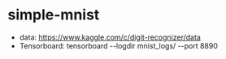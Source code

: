 # simple-mnist
- data: https://www.kaggle.com/c/digit-recognizer/data
- Tensorboard: tensorboard --logdir mnist_logs/ --port 8890
  
 
  
